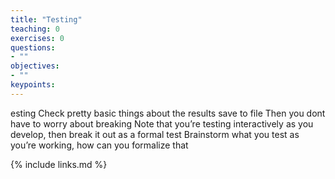 ```yaml
---
title: "Testing"
teaching: 0
exercises: 0
questions:
- ""
objectives:
- ""
keypoints:
---
```




esting
Check pretty basic things about the results save to file
Then you dont have to worry about breaking
Note that you’re testing interactively as you develop, then break it out as a formal test
Brainstorm what you test as you’re working, how can you formalize that

{% include links.md %}
